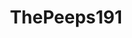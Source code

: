 ---
title: ThePeeps191
github: https://github.com/ThePeeps191
mode: dark
transition: 3s
archetype:
- Little Bit of Everything
---